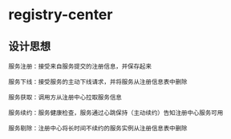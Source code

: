 # registry-center
## 设计思想
````
服务注册：接受来自服务提交的注册信息，并保存起来

服务下线：接受服务的主动下线请求，并将服务从注册信息表中删除

服务获取：调用方从注册中心拉取服务信息

服务续约：服务健康检查，服务通过心跳保持（主动续约）告知注册中心服务可用

服务剔除：注册中心将长时间不续约的服务实例从注册信息表中删除
````
